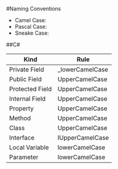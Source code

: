 #Naming Conventions
<ul>
	<li>Camel Case:</li>
	<li>Pascal Case:</li>
	<li>Sneake Case:</li>
</ul>


##C#

| Kind  | Rule |
| ------------- | ------------- |
| Private Field  | _lowerCamelCase  |
| Public Field  | UpperCamelCase  |
| Protected Field  | UpperCamelCase  |
| Internal Field  | UpperCamelCase  |
| Property  | UpperCamelCase  |
| Method  | UpperCamelCase  |
| Class  | UpperCamelCase  |
| Interface  | IUpperCamelCase  |
| Local Variable  | lowerCamelCase  |
| Parameter  | lowerCamelCase  |

